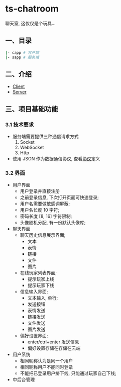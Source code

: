 # ts-chatroom

聊天室, 这仅仅是个玩具...

## 一、目录

```bash
|- capp # 客户端
|- sapp # 服务端
```

## 二、介绍

* [Client](./capp/README.md)
* [Server](./sapp/README.md)

## 三、项目基础功能

### 3.1 技术要求

* 服务端需要提供三种通信请求方式
    1. Socket
    2. WebSocket
    3. Http
* 使用 JSON 作为数据通信协议, 查看[协议](./PROTOCOL.md)定义

### 3.2 界面

* 用户界面
    * 用户登录并直接注册
    * 之前登录信息, 下次打开页面可快速登录;
    * 用户名需要做敏感词屏蔽;
    * 用户名长度 10 字符;
    * 密码长度 [8, 16] 字符限制;
    * 头像随机分配, 有一份默认头像库;
* 聊天界面
    * 聊天历史信息展示界面;
        * 文本
        * 表情
        * 链接
        * 文件
        * 图片
    * 在线玩家列表界面;
        * 提示玩家上线
        * 提示玩家下线
    * 信息输入界面;
        * 文本输入, 单行;
        * 发送按钮
        * 表情发送
        * 链接发送
        * 文件发送
        * 图片发送
    * 偏好设置界面;
        * enter/ctrl+enter 发送信息
        * 偏好设置存储在存储在云端
* 用户系统
    * 相同昵称认为是同一个用户
    * 相同昵称用户不能同时登录
    * 不能把已登录用户挤下线, 只能通过玩家自己下线;
* 中后台管理
